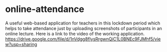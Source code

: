 # online-attendance
A useful web-based application for teachers in this lockdown period which helps to take attendance just by uploading screenshots of participants in an online lecture.
Here is a link to the video of the working application.
https://drive.google.com/file/d/1nVdgg8fIysRrgwnQiC1L0BNEc9FJMhf5/view?usp=sharing
